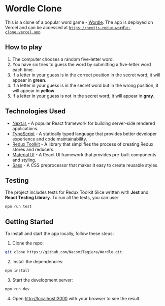 # Wordle Clone

This is a clone of a popular word game - [Wordle](https://www.nytimes.com/games/wordle/index.html). The app is deployed on Vercel and can be accessed at [`https://nextjs-redux-wordle-clone.vercel.app`](https://nextjs-redux-wordle-clone.vercel.app)

## How to play

1. The computer chooses a random five-letter word.
2. You have six tries to guess the word by submitting a five-letter word each time.
3. If a letter in your guess is in the correct position in the secret word, it will appear in **green**.
4. If a letter in your guess is in the secret word but in the wrong position, it will appear in **yellow**.
5. If a letter in your guess is not in the secret word, it will appear in **gray**.

## Technologies Used

- [Next.js](https://nextjs.org/) - A popular React framework for building server-side rendered applications.
- [TypeScript](https://www.typescriptlang.org/docs/) - A statically typed language that provides better developer experience and code maintainability.
- [Redux Toolkit](https://redux-toolkit.js.org/) - A library that simplifies the process of creating Redux stores and reducers.
- [Material UI](https://mui.com/material-ui/) - A React UI framework that provides pre-built components and styling.
- [Sass](https://sass-lang.com/documentation/) - A CSS preprocessor that makes it easy to create reusable styles.

## Testing

The project includes tests for Redux Toolkit Slice written with **Jest** and **React Testing Library**. To run all the tests, you can use:

`npm run test`

## Getting Started

To install and start the app locally, follow these steps:

1. Clone the repo:

```bash
git clone https://github.com/NacomiTagiera/Wordle.git
```

2. Install the dependencies:

```bash
npm install
```

3. Start the development server:

```bash
npm run dev
```

4. Open [http://localhost:3000](http://localhost:3000) with your browser to see the result.
